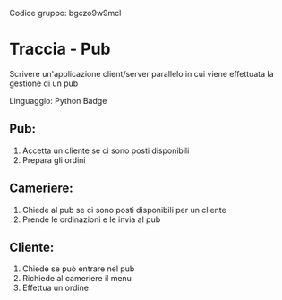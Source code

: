 Codice gruppo: bgczo9w9mcl

# Traccia - Pub 

Scrivere un'applicazione client/server parallelo in cui viene effettuata la gestione di un pub

Linguaggio: Python Badge

## Pub:
1. Accetta un cliente se ci sono posti disponibili
2. Prepara gli ordini

## Cameriere:
1. Chiede al pub se ci sono posti disponibili per un cliente
2. Prende le ordinazioni e le invia al pub

## Cliente:
1. Chiede se può entrare nel pub
2. Richiede al cameriere il menu
3. Effettua un ordine




